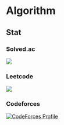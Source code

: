 # Algorithm

## Stat
### Solved.ac
[![](http://mazassumnida.wtf/api/generate_badge?boj=blessmealways00)](https://solved.ac/blessmealways00)


### Leetcode
![](https://leetcard.jacoblin.cool/seungoh_han?animation=false)


### Codeforces
[![CodeForces Profile](https://cf.leed.at?id=h5jam)](https://codeforces.com/profile/h5jam)